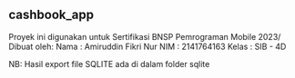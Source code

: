 ## cashbook_app

Proyek ini digunakan untuk Sertifikasi BNSP Pemrograman Mobile 2023/
Dibuat oleh:
Nama    : Amiruddin Fikri Nur
NIM     : 2141764163
Kelas   : SIB - 4D

NB: Hasil export file SQLITE ada di dalam folder sqlite